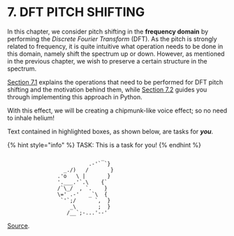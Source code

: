 # 7. DFT PITCH SHIFTING

In this chapter, we consider pitch shifting in the **frequency domain** by performing the _Discrete Fourier Transform_ \(DFT\). As the pitch is strongly related to frequency, it is quite intuitive what operation needs to be done in this domain, namely shift the spectrum up or down. However, as mentioned in the previous chapter, we wish to preserve a certain structure in the spectrum.

[Section 7.1](theory.md) explains the operations that need to be performed for DFT pitch shifting and the motivation behind them, while [Section 7.2](implementation.md) guides you through implementing this approach in Python.

With this effect, we will be creating a chipmunk-like voice effect; so no need to inhale helium!

Text contained in highlighted boxes, as shown below, are tasks for _**you**_.

{% hint style="info" %}
TASK: This is a task for you!
{% endhint %}

```text
                              _
                          .-'` `}
                  _./)   /       }
                .'o   \ |       }
                '.___.'`.\    {`
                /`\_/  , `.    }
                \=' .-'   _`\  {
                 `'`;/      `,  }
                    _\       ;  }
                   /__`;-...'--'
```

[Source](http://www.heartnsoul.com/ascii_art/squirrels.txt).

